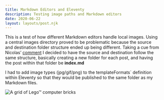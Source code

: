 ```yaml
---
title: Markdown Editors and Eleventy
description: Testing image paths and Markdown editors
date: 2020-06-22
layout: layouts/post.njk
--- 
```


This is a test of how different Markdown editors handle local images. Using a central images directory proved to be problematic because the source and destination folder structure ended up being different. Taking a cue from Nicolas’ [comment](https://github.com/11ty/eleventy/issues/976#issuecomment-611398178) I decided to have the source and destination follow the same structure, basically creating a new folder for each post, and having the post within that folder be **index.md**

I had to add image types (jpg/gif/png) to the templateFormats` definition within Eleventy so that they would be published to the same folder as my Markdown files.

![A grid of Lego™ computer bricks](lego-computers.jpg "Lego™ computer bricks through the years")